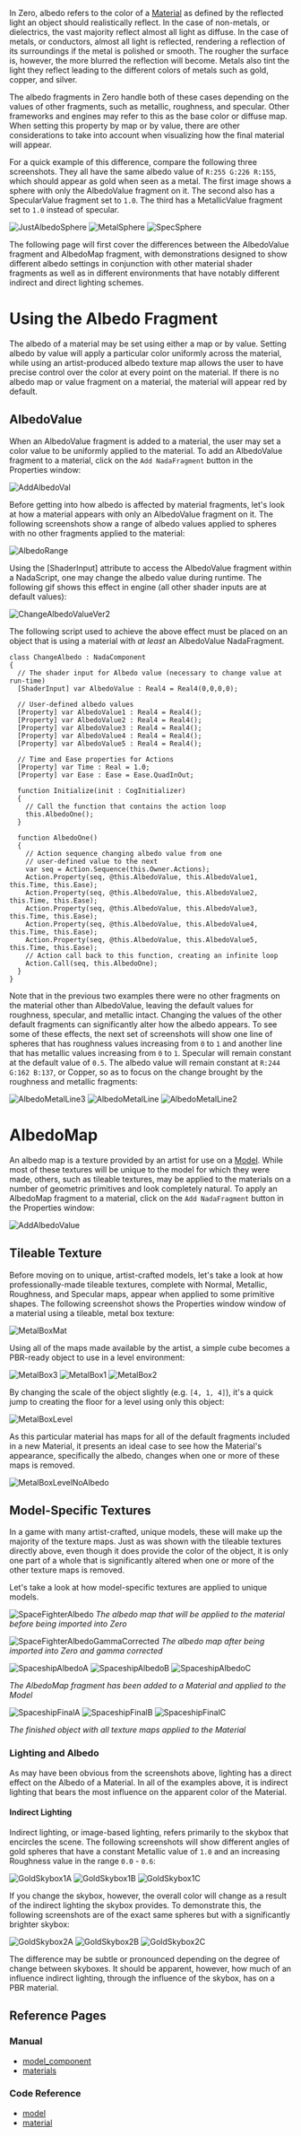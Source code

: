 In Zero, albedo refers to the color of a [Material](https://github.com/ZilchEngine/ZilchDocs/blob/master/zilch_editor_documentation/zeromanual/graphics/materials.markdown) as defined by the reflected light an object should realistically reflect. In the case of non-metals, or dielectrics, the vast majority reflect almost all light as diffuse. In the case of metals, or conductors, almost all light is reflected, rendering a reflection of its surroundings if the metal is polished or smooth. The rougher the surface is, however, the more blurred the reflection will become. Metals also tint the light they reflect leading to the different colors of metals such as gold, copper, and silver.

The albedo fragments in Zero handle both of these cases depending on the values of other fragments, such as metallic, roughness, and specular. Other frameworks and engines may refer to this as the base color or diffuse map. When setting this property by map or by value, there are other considerations to take into account when visualizing how the final material will appear.

For a quick example of this difference, compare the following three screenshots. They all have the same albedo value of `R:255 G:226 R:155`, which should appear as gold when seen as a metal. The first image shows a sphere with only the AlbedoValue fragment on it. The second also has a SpecularValue fragment set to `1.0`. The third has a MetallicValue fragment set to `1.0` instead of specular. 



![JustAlbedoSphere](https://raw.githubusercontent.com/ZilchEngine/ZilchFiles/master/doc_files/2941.png) ![MetalSphere](https://raw.githubusercontent.com/ZilchEngine/ZilchFiles/master/doc_files/2943.png) ![SpecSphere](https://raw.githubusercontent.com/ZilchEngine/ZilchFiles/master/doc_files/2945.png)


The following page will first cover the differences between the AlbedoValue fragment and AlbedoMap fragment, with demonstrations designed to show different albedo settings in conjunction with other material shader fragments as well as in different environments that have notably different indirect and direct lighting schemes.

 # Using the Albedo Fragment

The albedo of a material may be set using either a map or by value. Setting albedo by value will apply a particular color uniformly across the material, while using an artist-produced albedo texture map allows the user to have precise control over the color at every point on the material. If there is no albedo map or value fragment on a material, the material will appear red by default.

 ## AlbedoValue

When an AlbedoValue fragment is added to a material, the user may set a color value to be uniformly applied to the material.  To add an AlbedoValue fragment to a material, click on the `Add NadaFragment` button in the Properties window:



![AddAlbedoVal](https://raw.githubusercontent.com/ZilchEngine/ZilchFiles/master/doc_files/47689.png)


Before getting into how albedo is affected by material fragments, let's look at how a material appears with only an AlbedoValue fragment on it. The following screenshots show a range of albedo values applied to spheres with no other fragments applied to the material:



![AlbedoRange](https://raw.githubusercontent.com/ZilchEngine/ZilchFiles/master/doc_files/2947.png)


Using the [ShaderInput] attribute to access the AlbedoValue fragment within a NadaScript, one may change the albedo value during runtime. The following gif shows this effect in engine (all other shader inputs are at default values):



![ChangeAlbedoValueVer2](https://raw.githubusercontent.com/ZilchEngine/ZilchFiles/master/doc_files/2949.gif)


The following script used to achieve the above effect must be placed on an object that is using a material with *at least* an AlbedoValue NadaFragment.

```
class ChangeAlbedo : NadaComponent
{
  // The shader input for Albedo value (necessary to change value at run-time)
  [ShaderInput] var AlbedoValue : Real4 = Real4(0,0,0,0);
  
  // User-defined albedo values
  [Property] var AlbedoValue1 : Real4 = Real4();
  [Property] var AlbedoValue2 : Real4 = Real4();
  [Property] var AlbedoValue3 : Real4 = Real4();
  [Property] var AlbedoValue4 : Real4 = Real4();
  [Property] var AlbedoValue5 : Real4 = Real4();
  
  // Time and Ease properties for Actions
  [Property] var Time : Real = 1.0;
  [Property] var Ease : Ease = Ease.QuadInOut;

  function Initialize(init : CogInitializer)
  {
    // Call the function that contains the action loop
    this.AlbedoOne();
  }
  
  function AlbedoOne()
  {
    // Action sequence changing albedo value from one 
    // user-defined value to the next
    var seq = Action.Sequence(this.Owner.Actions);
    Action.Property(seq, @this.AlbedoValue, this.AlbedoValue1, this.Time, this.Ease);
    Action.Property(seq, @this.AlbedoValue, this.AlbedoValue2, this.Time, this.Ease);
    Action.Property(seq, @this.AlbedoValue, this.AlbedoValue3, this.Time, this.Ease);
    Action.Property(seq, @this.AlbedoValue, this.AlbedoValue4, this.Time, this.Ease);
    Action.Property(seq, @this.AlbedoValue, this.AlbedoValue5, this.Time, this.Ease);
    // Action call back to this function, creating an infinite loop
    Action.Call(seq, this.AlbedoOne);
  }
}
```


Note that in the previous two examples there were no other fragments on the material other than AlbedoValue, leaving the default values for roughness, specular, and metallic intact. Changing the values of the other default fragments can significantly alter how the albedo appears. To see some of these effects, the next set of screenshots will show one line of spheres that has roughness values increasing from `0` to `1` and another line that has metallic values increasing from `0` to `1`. Specular will remain constant at the default value of `0.5`. The albedo value will remain constant at `R:244 G:162 B:137`, or Copper, so as to focus on the change brought by the roughness and metallic fragments:



![AlbedoMetalLine3](https://raw.githubusercontent.com/ZilchEngine/ZilchFiles/master/doc_files/2930.png) ![AlbedoMetalLine](https://raw.githubusercontent.com/ZilchEngine/ZilchFiles/master/doc_files/2935.png) ![AlbedoMetalLine2](https://raw.githubusercontent.com/ZilchEngine/ZilchFiles/master/doc_files/2934.png)



 # AlbedoMap

An albedo map is a texture provided by an artist for use on a [Model](https://github.com/ZilchEngine/ZilchDocs/blob/master/zilch_editor_documentation/zeromanual/graphics/models/model_component.markdown). While most of these textures will be unique to the model for which they were made, others, such as tileable textures, may be applied to the materials on a number of geometric primitives and look completely natural. To apply an AlbedoMap fragment to a material, click on the `Add NadaFragment` button in the Properties window:



![AddAlbedoValue](https://raw.githubusercontent.com/ZilchEngine/ZilchFiles/master/doc_files/47687.png)


 ## Tileable Texture

Before moving on to unique, artist-crafted models, let's take a look at how professionally-made tileable textures, complete with Normal, Metallic, Roughness, and Specular maps, appear when applied to some primitive shapes. The following screenshot shows the Properties window window of a material using a tileable, metal box texture:



![MetalBoxMat](https://raw.githubusercontent.com/ZilchEngine/ZilchFiles/master/doc_files/47710.png)


Using all of the maps made available by the artist, a simple cube becomes a PBR-ready object to use in a level environment:



![MetalBox3](https://raw.githubusercontent.com/ZilchEngine/ZilchFiles/master/doc_files/2978.png) ![MetalBox1](https://raw.githubusercontent.com/ZilchEngine/ZilchFiles/master/doc_files/2980.png) ![MetalBox2](https://raw.githubusercontent.com/ZilchEngine/ZilchFiles/master/doc_files/2982.png)


By changing the scale of the object slightly (e.g. `[4, 1, 4]`), it's a quick jump to creating the floor for a level using only this object:



![MetalBoxLevel](https://raw.githubusercontent.com/ZilchEngine/ZilchFiles/master/doc_files/2984.png)


As this particular material has maps for all of the default fragments included in a new Material, it presents an ideal case to see how the Material's appearance, specifically the albedo, changes when one or more of these maps is removed. 



![MetalBoxLevelNoAlbedo](https://raw.githubusercontent.com/ZilchEngine/ZilchFiles/master/doc_files/2986.png)


 ##  Model-Specific Textures

In a game with many artist-crafted, unique models, these will make up the majority of the texture maps. Just as was shown with the tileable textures directly above, even though it does provide the color of the object, it is only one part of a whole that is significantly altered when one or more of the other texture maps is removed.

Let's take a look at how model-specific textures are applied to unique models.



![SpaceFighterAlbedo](https://raw.githubusercontent.com/ZilchEngine/ZilchFiles/master/doc_files/2988.png) *The albedo map that will be applied to the material before being imported into Zero*




![SpaceFighterAlbedoGammaCorrected](https://raw.githubusercontent.com/ZilchEngine/ZilchFiles/master/doc_files/2990.png) *The albedo map after being imported into Zero and gamma corrected*




![SpaceshipAlbedoA](https://raw.githubusercontent.com/ZilchEngine/ZilchFiles/master/doc_files/47704.png) ![SpaceshipAlbedoB](https://raw.githubusercontent.com/ZilchEngine/ZilchFiles/master/doc_files/47706.png) ![SpaceshipAlbedoC](https://raw.githubusercontent.com/ZilchEngine/ZilchFiles/master/doc_files/47708.png)


*The AlbedoMap fragment has been added to a Material and applied to the Model*




![SpaceshipFinalA](https://raw.githubusercontent.com/ZilchEngine/ZilchFiles/master/doc_files/47698.png) ![SpaceshipFinalB](https://raw.githubusercontent.com/ZilchEngine/ZilchFiles/master/doc_files/47700.png) ![SpaceshipFinalC](https://raw.githubusercontent.com/ZilchEngine/ZilchFiles/master/doc_files/47702.png)


*The finished object with all texture maps applied to the Material*


 ###  Lighting and Albedo

As may have been obvious from the screenshots above, lighting has a direct effect on the Albedo of a Material. In all of the examples above, it is indirect lighting that bears the most influence on the apparent color of the Material.

 ####  Indirect Lighting

Indirect lighting, or image-based lighting, refers primarily to the skybox that encircles the scene. The following screenshots will show different angles of gold spheres that have a constant Metallic value of `1.0` and an increasing Roughness value in the range `0.0` - `0.6`:



![GoldSkybox1A](https://raw.githubusercontent.com/ZilchEngine/ZilchFiles/master/doc_files/3012.png) ![GoldSkybox1B](https://raw.githubusercontent.com/ZilchEngine/ZilchFiles/master/doc_files/3015.png) ![GoldSkybox1C](https://raw.githubusercontent.com/ZilchEngine/ZilchFiles/master/doc_files/3017.png)


If you change the skybox, however, the overall color will change as a result of the indirect lighting the skybox provides. To demonstrate this, the following screenshots are of the exact same spheres but with a significantly brighter skybox:



![GoldSkybox2A](https://raw.githubusercontent.com/ZilchEngine/ZilchFiles/master/doc_files/3019.png) ![GoldSkybox2B](https://raw.githubusercontent.com/ZilchEngine/ZilchFiles/master/doc_files/3021.png) ![GoldSkybox2C](https://raw.githubusercontent.com/ZilchEngine/ZilchFiles/master/doc_files/3023.png)


The difference may be subtle or pronounced depending on the degree of change between skyboxes. It should be apparent, however, how much of an influence indirect lighting, through the influence of the skybox, has on a PBR material.

 ## Reference Pages

 ### Manual
- [model_component](https://github.com/ZilchEngine/ZilchDocs/blob/master/zilch_editor_documentation/zeromanual/graphics/models/model_component.markdown)
- [materials](https://github.com/ZilchEngine/ZilchDocs/blob/master/zilch_editor_documentation/zeromanual/graphics/materials.markdown)

 ### Code Reference
- [model](https://github.com/ZilchEngine/ZilchDocs/blob/master/code_reference/class_reference/model.markdown)
- [material](https://github.com/ZilchEngine/ZilchDocs/blob/master/code_reference/class_reference/material.markdown) 

 